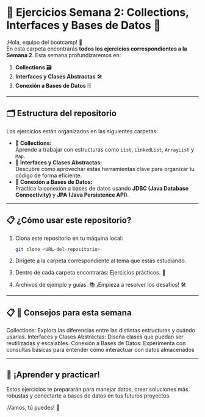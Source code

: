 # 📂 Ejercicios Semana 2: Collections, Interfaces y Bases de Datos 🚀

¡Hola, equipo del bootcamp! 🎉  
En esta carpeta encontrarás **todos los ejercicios correspondientes a la Semana 2**. Esta semana profundizaremos en:  
1. **Collections** 🗃️  
2. **Interfaces y Clases Abstractas** 🛠️  
3. **Conexión a Bases de Datos** 🗄️  

---

## 🗂️ Estructura del repositorio  
Los ejercicios están organizados en las siguientes carpetas:  
- **📁 Collections:**  
  Aprende a trabajar con estructuras como `List`, `LinkedList`, `ArrayList` y `Map`.  
- **📁 Interfaces y Clases Abstractas:**  
  Descubre cómo aprovechar estas herramientas clave para organizar tu código de forma eficiente.  
- **📁 Conexión a Bases de Datos:**  
  Practica la conexión a bases de datos usando **JDBC (Java Database Connectivity)** y **JPA (Java Persistence API)**.  

---



## 📋 ¿Cómo usar este repositorio?  
1. Clona este repositorio en tu máquina local:  
   ```bash
   git clone <URL-del-repositorio>

2. Dirígete a la carpeta correspondiente al tema que estás estudiando.

3. Dentro de cada carpeta encontrarás:
Ejercicios prácticos. 🧩

4. Archivos de ejemplo y guías. 📚
¡Empieza a resolver los desafíos! 🛠️

---

## 📋 🤝 Consejos para esta semana
Collections: Explora las diferencias entre las distintas estructuras y cuándo usarlas.
Interfaces y Clases Abstractas: Diseña clases que puedan ser reutilizadas y escalables.
Conexión a Bases de Datos: Experimenta con consultas básicas para entender cómo interactuar con datos almacenados

---

## 🌟 ¡Aprender y practicar!
Estos ejercicios te prepararán para manejar datos, crear soluciones más robustas y conectarte a bases de datos en tus futuros proyectos.

¡Vamos, tú puedes! 💪
